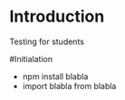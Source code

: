 # Introduction 
Testing for students 

#Initialation
* npm install blabla
* import blabla from blabla
